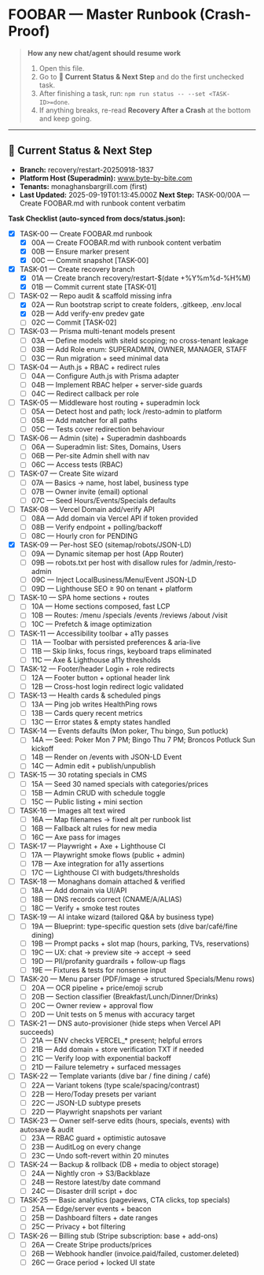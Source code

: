 # FOOBAR — Master Runbook (Crash-Proof)

> **How any new chat/agent should resume work**
> 1) Open this file.
> 2) Go to **📍 Current Status & Next Step** and do the first unchecked task.
> 3) After finishing a task, run: `npm run status -- --set <TASK-ID>=done`.
> 4) If anything breaks, re-read **Recovery After a Crash** at the bottom and keep going.

---

## 📍 Current Status & Next Step
- **Branch:** recovery/restart-20250918-1837
- **Platform Host (Superadmin):** www.byte-by-bite.com
- **Tenants:** monaghansbargrill.com (first)
- **Last Updated:** 2025-09-19T01:13:45.000Z
**Next Step:** TASK-00/00A — Create FOOBAR.md with runbook content verbatim

**Task Checklist (auto-synced from docs/status.json):**
<!-- TASKS-LIST:DO-NOT-EDIT-MANUALLY -->
- [x] TASK-00 — Create FOOBAR.md runbook
  - [x] 00A — Create FOOBAR.md with runbook content verbatim
  - [x] 00B — Ensure marker <!-- TASKS-LIST:DO-NOT-EDIT-MANUALLY --> present
  - [x] 00C — Commit snapshot [TASK-00]
- [x] TASK-01 — Create recovery branch
  - [x] 01A — Create branch recovery/restart-$(date +%Y%m%d-%H%M)
  - [x] 01B — Commit current state [TASK-01]
- [ ] TASK-02 — Repo audit & scaffold missing infra
  - [x] 02A — Run bootstrap script to create folders, .gitkeep, .env.local
  - [x] 02B — Add verify-env predev gate
  - [ ] 02C — Commit [TASK-02]
- [ ] TASK-03 — Prisma multi-tenant models present
  - [ ] 03A — Define models with siteId scoping; no cross-tenant leakage
  - [ ] 03B — Add Role enum: SUPERADMIN, OWNER, MANAGER, STAFF
  - [ ] 03C — Run migration + seed minimal data
- [ ] TASK-04 — Auth.js + RBAC + redirect rules
  - [ ] 04A — Configure Auth.js with Prisma adapter
  - [ ] 04B — Implement RBAC helper + server-side guards
  - [ ] 04C — Redirect callback per role
- [ ] TASK-05 — Middleware host routing + superadmin lock
  - [ ] 05A — Detect host and path; lock /resto-admin to platform
  - [ ] 05B — Add matcher for all paths
  - [ ] 05C — Tests cover redirection behaviour
- [ ] TASK-06 — Admin (site) + Superadmin dashboards
  - [ ] 06A — Superadmin list: Sites, Domains, Users
  - [ ] 06B — Per-site Admin shell with nav
  - [ ] 06C — Access tests (RBAC)
- [ ] TASK-07 — Create Site wizard
  - [ ] 07A — Basics → name, host label, business type
  - [ ] 07B — Owner invite (email) optional
  - [ ] 07C — Seed Hours/Events/Specials defaults
- [ ] TASK-08 — Vercel Domain add/verify API
  - [ ] 08A — Add domain via Vercel API if token provided
  - [ ] 08B — Verify endpoint + polling/backoff
  - [ ] 08C — Hourly cron for PENDING
- [x] TASK-09 — Per-host SEO (sitemap/robots/JSON-LD)
  - [ ] 09A — Dynamic sitemap per host (App Router)
  - [ ] 09B — robots.txt per host with disallow rules for /admin,/resto-admin
  - [ ] 09C — Inject LocalBusiness/Menu/Event JSON-LD
  - [ ] 09D — Lighthouse SEO ≥ 90 on tenant + platform
- [ ] TASK-10 — SPA home sections + routes
  - [ ] 10A — Home sections composed, fast LCP
  - [ ] 10B — Routes: /menu /specials /events /reviews /about /visit
  - [ ] 10C — Prefetch & image optimization
- [ ] TASK-11 — Accessibility toolbar + a11y passes
  - [ ] 11A — Toolbar with persisted preferences & aria-live
  - [ ] 11B — Skip links, focus rings, keyboard traps eliminated
  - [ ] 11C — Axe & Lighthouse a11y thresholds
- [ ] TASK-12 — Footer/header Login + role redirects
  - [ ] 12A — Footer button + optional header link
  - [ ] 12B — Cross-host login redirect logic validated
- [ ] TASK-13 — Health cards & scheduled pings
  - [ ] 13A — Ping job writes HealthPing rows
  - [ ] 13B — Cards query recent metrics
  - [ ] 13C — Error states & empty states handled
- [ ] TASK-14 — Events defaults (Mon poker, Thu bingo, Sun potluck)
  - [ ] 14A — Seed: Poker Mon 7 PM; Bingo Thu 7 PM; Broncos Potluck Sun kickoff
  - [ ] 14B — Render on /events with JSON-LD Event
  - [ ] 14C — Admin edit + publish/unpublish
- [ ] TASK-15 — 30 rotating specials in CMS
  - [ ] 15A — Seed 30 named specials with categories/prices
  - [ ] 15B — Admin CRUD with schedule toggle
  - [ ] 15C — Public listing + mini section
- [ ] TASK-16 — Images alt text wired
  - [ ] 16A — Map filenames → fixed alt per runbook list
  - [ ] 16B — Fallback alt rules for new media
  - [ ] 16C — Axe pass for images
- [ ] TASK-17 — Playwright + Axe + Lighthouse CI
  - [ ] 17A — Playwright smoke flows (public + admin)
  - [ ] 17B — Axe integration for a11y assertions
  - [ ] 17C — Lighthouse CI with budgets/thresholds
- [ ] TASK-18 — Monaghans domain attached & verified
  - [ ] 18A — Add domain via UI/API
  - [ ] 18B — DNS records correct (CNAME/A/ALIAS)
  - [ ] 18C — Verify + smoke test routes
- [ ] TASK-19 — AI intake wizard (tailored Q&A by business type)
  - [ ] 19A — Blueprint: type-specific question sets (dive bar/café/fine dining)
  - [ ] 19B — Prompt packs + slot map (hours, parking, TVs, reservations)
  - [ ] 19C — UX: chat → preview site → accept → seed
  - [ ] 19D — PII/profanity guardrails + follow-up flags
  - [ ] 19E — Fixtures & tests for nonsense input
- [ ] TASK-20 — Menu parser (PDF/image → structured Specials/Menu rows)
  - [ ] 20A — OCR pipeline + price/emoji scrub
  - [ ] 20B — Section classifier (Breakfast/Lunch/Dinner/Drinks)
  - [ ] 20C — Owner review + approval flow
  - [ ] 20D — Unit tests on 5 menus with accuracy target
- [ ] TASK-21 — DNS auto-provisioner (hide steps when Vercel API succeeds)
  - [ ] 21A — ENV checks VERCEL_* present; helpful errors
  - [ ] 21B — Add domain + store verification TXT if needed
  - [ ] 21C — Verify loop with exponential backoff
  - [ ] 21D — Failure telemetry + surfaced messages
- [ ] TASK-22 — Template variants (dive bar / fine dining / café)
  - [ ] 22A — Variant tokens (type scale/spacing/contrast)
  - [ ] 22B — Hero/Today presets per variant
  - [ ] 22C — JSON-LD subtype presets
  - [ ] 22D — Playwright snapshots per variant
- [ ] TASK-23 — Owner self-serve edits (hours, specials, events) with autosave & audit
  - [ ] 23A — RBAC guard + optimistic autosave
  - [ ] 23B — AuditLog on every change
  - [ ] 23C — Undo soft-revert within 20 minutes
- [ ] TASK-24 — Backup & rollback (DB + media to object storage)
  - [ ] 24A — Nightly cron → S3/Backblaze
  - [ ] 24B — Restore latest/by date command
  - [ ] 24C — Disaster drill script + doc
- [ ] TASK-25 — Basic analytics (pageviews, CTA clicks, top specials)
  - [ ] 25A — Edge/server events + beacon
  - [ ] 25B — Dashboard filters + date ranges
  - [ ] 25C — Privacy + bot filtering
- [ ] TASK-26 — Billing stub (Stripe subscription: base + add-ons)
  - [ ] 26A — Create Stripe products/prices
  - [ ] 26B — Webhook handler (invoice.paid/failed, customer.deleted)
  - [ ] 26C — Grace period + locked UI state
